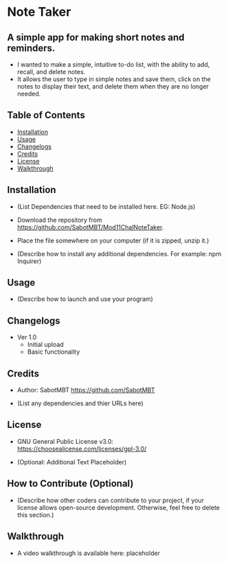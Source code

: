 # Note Taker

## A simple app for making short notes and reminders.

- I wanted to make a simple, intuitive to-do list, with the ability to add, recall, and delete notes.
- It allows the user to type in simple notes and save them, click on the notes to display their text, and delete them when they are no longer needed.

## Table of Contents

- [Installation](#installation)
- [Usage](#usage)
- [Changelogs](#changelogs)
- [Credits](#credits)
- [License](#license)
- [Walkthrough](#walkthrough)

## Installation

- (List Dependencies that need to be installed here. EG: Node.js)

- Download the repository from https://github.com/SabotMBT/Mod11ChalNoteTaker.

- Place the file somewhere on your computer (if it is zipped, unzip it.)

- (Describe how to install any additional dependencies. For example: npm Inquirer)

## Usage

- (Describe how to launch and use your program)

## Changelogs

- Ver 1.0
  - Initial upload
  - Basic functionality

## Credits

- Author: SabotMBT https://github.com/SabotMBT

- (List any dependencies and thier URLs here)

## License

- GNU General Public License v3.0: https://choosealicense.com/licenses/gpl-3.0/

- (Optional: Additional Text Placeholder)

## How to Contribute (Optional)

- (Describe how other coders can contribute to your project, if your license allows open-source development. Otherwise, feel free to delete this section.)

## Walkthrough

- A video walkthrough is available here: placeholder
